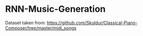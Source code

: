 # RNN-Music-Generation
Dataset taken from: https://github.com/Skuldur/Classical-Piano-Composer/tree/master/midi_songs
